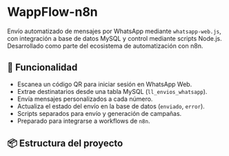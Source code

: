 # WappFlow-n8n

Envío automatizado de mensajes por WhatsApp mediante `whatsapp-web.js`, con integración a base de datos MySQL y control mediante scripts Node.js. Desarrollado como parte del ecosistema de automatización con n8n.

## 🚀 Funcionalidad

- Escanea un código QR para iniciar sesión en WhatsApp Web.
- Extrae destinatarios desde una tabla MySQL (`ll_envios_whatsapp`).
- Envía mensajes personalizados a cada número.
- Actualiza el estado del envío en la base de datos (`enviado`, `error`).
- Scripts separados para envío y generación de campañas.
- Preparado para integrarse a workflows de `n8n`.

## 📦 Estructura del proyecto

